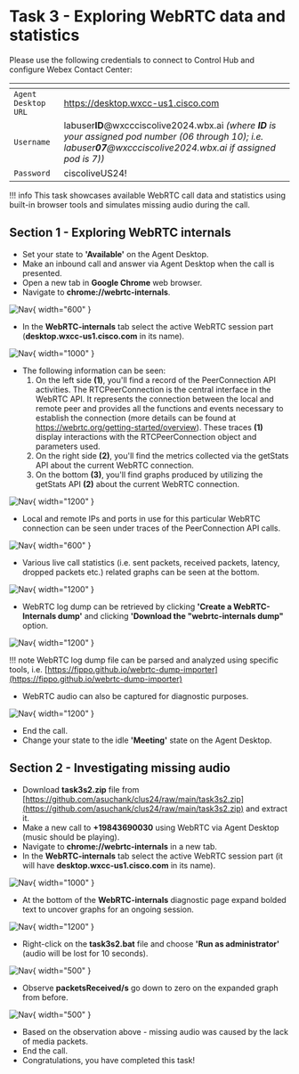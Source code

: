 # Task 3 - Exploring WebRTC data and statistics


Please use the following credentials to connect to Control Hub and configure Webex Contact Center:

| <!-- -->         | <!-- -->         |
| ---------------- | ---------------- |
| `Agent Desktop URL`            | <a href="https://desktop.wxcc-us1.cisco.com" target="_blank">https://desktop.wxcc-us1.cisco.com</a> |
| `Username`       | labuser**ID**@wxccciscolive2024.wbx.ai     _(where **ID** is your assigned pod number (06 through 10); i.e. labuser**07**@wxccciscolive2024.wbx.ai if assigned pod is 7))_       |
| `Password`       | ciscoliveUS24!         |


!!! info
	This task showcases available WebRTC call data and statistics using built-in browser tools and simulates missing audio during the call.

## Section 1 - Exploring WebRTC internals

- Set your state to **'Available'** on the Agent Desktop.
- Make an inbound call and answer via Agent Desktop when the call is presented.
- Open a new tab in **Google Chrome** web browser.
- Navigate to **chrome://webrtc-internals**.

![Nav](./assets/task3_1a.png){ width="600" }

- In the **WebRTC-internals** tab select the active WebRTC session part (**desktop.wxcc-us1.cisco.com** in its name).

![Nav](./assets/task3_2a.png){ width="1000" }

- The following information can be seen:
    1. On the left side **(1)**, you'll find a record of the PeerConnection API activities. The RTCPeerConnection is the central interface in the WebRTC API. It represents the connection between the local and remote peer and provides all the functions and events necessary to establish the connection (more details can be found at <a href="https://webrtc.org/getting-started/overview" target="_blank">https://webrtc.org/getting-started/overview</a>). These traces **(1)** display interactions with the RTCPeerConnection object and parameters used.
    2. On the right side **(2)**, you'll find the metrics collected via the getStats API about the current WebRTC connection.
    3. On the bottom **(3)**, you'll find graphs produced by utilizing the getStats API **(2)** about the current WebRTC connection.

![Nav](./assets/task3_3a.png){ width="1200" }

- Local and remote IPs and ports in use for this particular WebRTC connection can be seen under traces of the PeerConnection API calls.

![Nav](./assets/task3_3_1a.png){ width="600" }

- Various live call statistics (i.e. sent packets, received packets, latency, dropped packets etc.) related graphs can be seen at the bottom.

![Nav](./assets/task3_5_2.png){ width="1200" }

- WebRTC log dump can be retrieved by clicking **'Create a WebRTC-Internals dump'** and clicking **'Download the "webrtc-internals dump"** option.

![Nav](./assets/task3_6a.png){ width="1200" }

!!! note
    WebRTC log dump file can be parsed and analyzed using specific tools, i.e. [https://fippo.github.io/webrtc-dump-importer](https://fippo.github.io/webrtc-dump-importer)

- WebRTC audio can also be captured for diagnostic purposes.

![Nav](./assets/task3_7a.png){ width="1200" }

- End the call.
- Change your state to the idle **'Meeting'** state on the Agent Desktop.

## Section 2 - Investigating missing audio

- Download **task3s2.zip** file from [https://github.com/asuchank/clus24/raw/main/task3s2.zip](https://github.com/asuchank/clus24/raw/main/task3s2.zip) and extract it.
- Make a new call to **+19843690030** using WebRTC via Agent Desktop (music should be playing).
- Navigate to **chrome://webrtc-internals** in a new tab.
- In the **WebRTC-internals** tab select the active WebRTC session part (it will have **desktop.wxcc-us1.cisco.com** in its name).

![Nav](./assets/task3_2a.png){ width="1000" }

- At the bottom of the **WebRTC-internals** diagnostic page expand bolded text to uncover graphs for an ongoing session.

![Nav](./assets/task3_8a.png){ width="1200" }

- Right-click on the **task3s2.bat** file and choose **'Run as administrator'** (audio will be lost for 10 seconds).

![Nav](./assets/task3_9a.png){ width="500" }

- Observe **packetsReceived/s** go down to zero on the expanded graph from before.

![Nav](./assets/task3_10a.png){ width="500" }

- Based on the observation above - missing audio was caused by the lack of media packets.
- End the call.
- Congratulations, you have completed this task!
